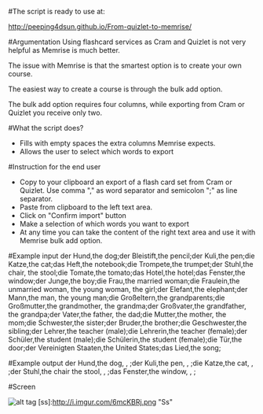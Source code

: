 #The script is ready to use at:

http://peeping4dsun.github.io/From-quizlet-to-memrise/

#Argumentation
Using flashcard services as Cram and Quizlet is not very helpful as Memrise is much better.

The issue with Memrise is that the smartest option is to create your own course.

The easiest way to create a course is through the bulk add option.

The bulk add option requires four columns, while exporting from Cram or Quizlet you receive only two.

#What the script does?
- Fills with empty spaces the extra columns Memrise expects.
- Allows the user to select which words to export

#Instruction for the end user
- Copy to your clipboard an export of a flash card set from Cram or Quizlet. Use comma "," as word separator and semicolon ";" as line separator.
- Paste from clipboard to the left text area.
- Click on "Confirm import" button
- Make a selection of which words you want to export
- At any time you can take the content of the right text area and use it with Memrise bulk add option.

#Example input
der Hund,the dog;der Bleistift,the pencil;der Kuli,the pen;die Katze,the cat;das Heft,the notebook;die Trompete,the trumpet;der Stuhl,the chair, the stool;die Tomate,the tomato;das Hotel,the hotel;das Fenster,the window;der Junge,the boy;die Frau,the married woman;die Fraulein,the unmarried woman, the young woman, the girl;der Elefant,the elephant;der Mann,the man, the young man;die Großeltern,the grandparents;die Großmutter,the grandmother, the grandma;der Großvater,the grandfather, the grandpa;der Vater,the father, the dad;die Mutter,the mother, the mom;die Schwester,the sister;der Bruder,the brother;die Geschwester,the sibling;der Lehrer,the teacher (male);die Lehrerin,the teacher (female);der Schüler,the student (male);die Schülerin,the student (female);die Tür,the door;der Vereinigten Staaten,the United States;das Lied,the song;

#Example output
der Hund,the dog, , ;der Kuli,the pen, , ;die Katze,the cat, , ;der Stuhl,the chair the stool, , ;das Fenster,the window, , ;

#Screen

![alt tag](http://i.imgur.com/6mcKBRj.png)
[ss]:http://i.imgur.com/6mcKBRj.png "Ss"
